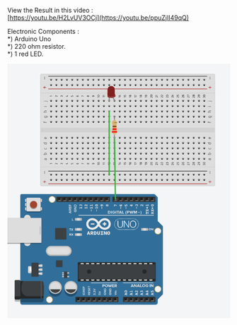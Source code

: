 View the Result in this video :  
[https://youtu.be/H2LvUV3OCj](https://youtu.be/ppuZjII49qQ)   

Electronic Components :  
*) Arduino Uno  
*) 220 ohm resistor.  
*) 1 red LED.  

![wiring](wiring-2.png)
